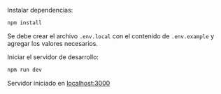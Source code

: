 Instalar dependencias:

```sh
npm install
```

Se debe crear el archivo `.env.local` con el contenido de
`.env.example` y agregar los valores necesarios.

Iniciar el servidor de desarrollo:

```sh
npm run dev
```

Servidor iniciado en [localhost:3000](http://localhost:3001)
